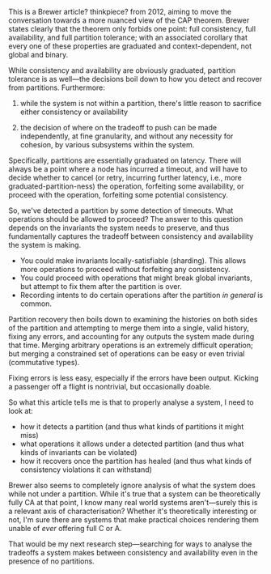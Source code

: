 This is a Brewer article? thinkpiece? from 2012, aiming to move the conversation towards a
more nuanced view of the CAP theorem. Brewer states clearly that the theorem only forbids
one point: full consistency, full availability, and full partition tolerance; with an
associated corollary that every one of these properties are graduated and
context-dependent, not global and binary.

While consistency and availability are obviously graduated, partition tolerance is as
well—the decisions boil down to how you detect and recover from partitions. Furthermore:

1. while the system is not within a partition, there's little reason to sacrifice either
        consistency or availability

2. the decision of where on the tradeoff to push can be made independently, at fine
        granularity, and without any necessity for cohesion, by various subsystems within
        the system.

Specifically, partitions are essentially graduated on latency. There will always be a
point where a node has incurred a timeout, and will have to decide whether to cancel (or
retry, incurring further latency, i.e., more graduated-partition-ness) the operation,
forfeiting some availability, or proceed with the operation, forfeiting some potential
consistency.

So, we've detected a partition by some detection of timeouts. What operations should be
allowed to proceed? The answer to this question depends on the invariants the system needs
to preserve, and thus fundamentally captures the tradeoff between consistency and
availability the system is making.

* You could make invariants locally-satisfiable (sharding). This allows more operations to
  proceed without forfeiting any consistency.
* You could proceed with operations that might break global invariants, but attempt to fix
  them after the partition is over.
* Recording intents to do certain operations after the partition _in general_ is common.

Partition recovery then boils down to examining the histories on both sides of the
partition and attempting to merge them into a single, valid history, fixing any errors,
and accounting for any outputs the system made during that time. Merging arbitrary
operations is an extremely difficult operation; but merging a constrained set of
operations can be easy or even trivial (commutative types).

Fixing errors is less easy, especially if the errors have been output. Kicking a
passenger off a flight is nontrivial, but occasionally doable.

So what this article tells me is that to properly analyse a system, I need to look at:

* how it detects a partition (and thus what kinds of partitions it might miss)
* what operations it allows under a detected partition (and thus what kinds of invariants can be violated)
* how it recovers once the partition has healed (and thus what kinds of consistency violations it can withstand)

Brewer also seems to completely ignore analysis of what the system does while not under a
partition. While it's true that a system can be theoretically fully CA at that point, I
know many real world systems aren't—surely this is a relevant axis of characterisation?
Whether it's theoretically interesting or not, I'm sure there are systems that make
practical choices rendering them unable of _ever_ offering full C or A.

That would be my next research step—searching for ways to analyse the tradeoffs a system
makes between consistency and availability even in the presence of no partitions.
